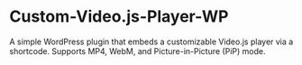 # Custom-Video.js-Player-WP
A simple WordPress plugin that embeds a customizable Video.js player via a shortcode. Supports MP4, WebM, and Picture-in-Picture (PiP) mode.
